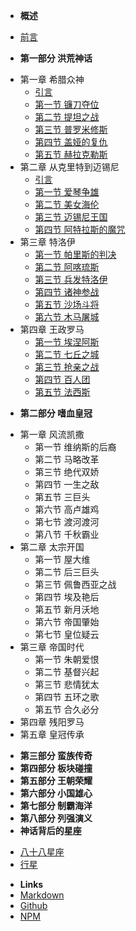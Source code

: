 - **概述**
* [前言](/)
- **第一部分 洪荒神话**
* 第一章 希腊众神
    * [引言](/part1/chapter1/introduction/)
    * [第一节 镰刀夺位](/part1/chapter1/section1/)
    * [第二节 提坦之战](/part1/chapter1/section2/)
    * [第三节 普罗米修斯](/part1/chapter1/section3/)
    * [第四节 盖娅的复仇](/part1/chapter1/section4/)
    * [第五节 赫拉克勒斯](/part1/chapter1/section5/)
* 第二章 从克里特到迈锡尼
    * [引言](/part1/chapter2/introduction/)
    * [第一节 爱琴争雄](/part1/chapter2/section1/)
    * [第二节 美女海伦](/part1/chapter2/section2/)
    * [第三节 迈锡尼王国](/part1/chapter2/section3/)
    * [第四节 阿特拉斯的魔咒](/part1/chapter2/section4/)
* 第三章 特洛伊
    * [第一节 帕里斯的判决](/part1/chapter3/section1/)
    * [第二节 阿喀琉斯](/part1/chapter3/section2/)
    * [第三节 兵发特洛伊](/part1/chapter3/section3/)
    * [第四节 诸神参战](/part1/chapter3/section4/)
    * [第五节 沙场斗将](/part1/chapter3/section5/)
    * [第六节 木马屠城](/part1/chapter3/section6/)
* 第四章 王政罗马
    * [第一节 埃涅阿斯](/part1/chapter4/section1/)
    * [第二节 七丘之城](/part1/chapter4/section2/)
    * [第三节 抢亲之战](/part1/chapter4/section3/)
    * [第四节 百人团](/part1/chapter4/section4/)
    * [第五节 法西斯](/part1/chapter4/section5/)
- **第二部分 嗜血皇冠**
* 第一章 风流凯撒
    * 第一节 维纳斯的后裔
    * 第二节 马略改革
    * 第三节 绝代双娇
    * 第四节 一生之敌
    * 第五节 三巨头
    * 第六节 高卢雄鸡
    * 第七节 渡河渡河
    * 第八节 千秋霸业
* 第二章 太宗开国
    * 第一节 屋大维
    * 第二节 后三巨头
    * 第三节 佩鲁西亚之战
    * 第四节 埃及艳后
    * 第五节 新月沃地
    * 第六节 帝国肇始
    * 第七节 皇位疑云
* 第三章 帝国时代
    * 第一节 朱朝爱恨
    * 第二节 基督兴起
    * 第三节 悲情犹太
    * 第四节 五环之歌
    * 第五节 合久必分
* 第四章 残阳罗马
* 第五章 皇冠传承
- **第三部分 蛮族传奇**
- **第四部分 板块碰撞**
- **第五部分 王朝荣耀**
- **第六部分 小国雄心**
- **第七部分 制霸海洋**
- **第八部分 列强演义**
- **神话背后的星座**
* [八十八星座](/astro/)
* [行星](/astro/Planets.md)
- **Links**
- [Markdown](markdown)
- [Github](https://github.com/jhildenbiddle/docsify-themeable)
- [NPM](https://www.npmjs.com/package/docsify-themeable)
